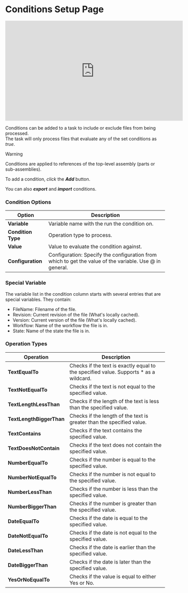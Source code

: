 # Conditions Setup Page

<iframe width="560" height="315" src="https://www.youtube.com/embed/Orr7j9WjnVs?si=3dm70WLOaB2HTqBz" title="YouTube video player" frameborder="0" allow="accelerometer; autoplay; clipboard-write; encrypted-media; gyroscope; picture-in-picture; web-share" referrerpolicy="strict-origin-when-cross-origin" allowfullscreen></iframe>



Conditions can be added to a task to include or exclude files from being processed.  
The task will only process files that evaluate any of the set conditions as *true*.

> [!WARNING]
> Conditions are applied to references of the top-level assembly (parts or sub-assemblies). 


To add a condition, *click* the ***Add*** button. 

You can also  ***export*** and  ***import*** conditions.

### Condition Options

|Option|Description|
|---|---|
|**Variable**|Variable name with the run the condition on.|
|**Condition Type**|Operation type to process.|
|**Value**|Value to evaluate the condition against.|
|**Configuration**|Configuration: Specify the configuration from which to get the value of the variable. Use @ in general.|


### Special Variable

The variable list in the condition column starts with several entries that are special variables. They contain:
 
 - FileName: Filename of the file.
 - Revision: Current revision of the file (What's locally cached).
 - Version: Current version of the file (What's locally cached).
 - Workflow: Name of the workflow the file is in.
 - State: Name of the state the file is in.

### Operation Types

|Operation|Description|
|---|---|
|**TextEqualTo**|Checks if the text is exactly equal to the specified value. Supports * as a wildcard.|
|**TextNotEqualTo**|Checks if the text is not equal to the specified value.|
|**TextLengthLessThan**|Checks if the length of the text is less than the specified value.|
|**TextLengthBiggerThan**|Checks if the length of the text is greater than the specified value.|
|**TextContains**|Checks if the text contains the specified value.|
|**TextDoesNotContain**|Checks if the text does not contain the specified value.|
|**NumberEqualTo**|Checks if the number is equal to the specified value.|
|**NumberNotEqualTo**|Checks if the number is not equal to the specified value.|
|**NumberLessThan**|Checks if the number is less than the specified value.|
|**NumberBiggerThan**|Checks if the number is greater than the specified value.|
|**DateEqualTo**|Checks if the date is equal to the specified value.|
|**DateNotEqualTo**|Checks if the date is not equal to the specified value.|
|**DateLessThan**|Checks if the date is earlier than the specified value.|
|**DateBiggerThan**|Checks if the date is later than the specified value.|
|**YesOrNoEqualTo**|Checks if the value is equal to either Yes or No.|
